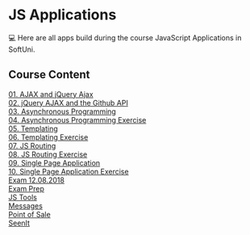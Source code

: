 # JS Applications
💻 Here are all apps build during the course JavaScript Applications in SoftUni. 
## Course Content
[01. AJAX and jQuery Ajax](https://github.com/Svetloslav15/JS-Applications/tree/master/01.%20AJAX%20and%20jQuery%20Ajax)</br>
[02. jQuery AJAX and the Github API](https://github.com/Svetloslav15/JS-Applications/tree/master/02.%20jQuery%20AJAX%20and%20the%20Github%20API)</br>
[03. Asynchronous Programming](https://github.com/Svetloslav15/JS-Applications/tree/master/03.%20Asynchronous%20Programming)</br>
[04. Asynchronous Programming Exercise](https://github.com/Svetloslav15/JS-Applications/tree/master/04.%20Asynchronous%20Programming%20Exercise)</br>
[05. Templating](https://github.com/Svetloslav15/JS-Applications/tree/master/05.%20Templating)</br>
[06. Templating Exercise](https://github.com/Svetloslav15/JS-Applications/tree/master/06.%20Templating%20Exercise)</br>
[07. JS Routing](https://github.com/Svetloslav15/JS-Applications/tree/master/07.%20JS%20Routing)</br>
[08. JS Routing Exercise](https://github.com/Svetloslav15/JS-Applications/tree/master/08.%20JS%20Routing%20Exercise)</br>
[09. Single Page Application](https://github.com/Svetloslav15/JS-Applications/tree/master/09.%20Single%20Page%20Application)</br>
[10. Single Page Application Exercise](https://github.com/Svetloslav15/JS-Applications/tree/master/10.%20SIngle%20Page%20Application%20Exercise)</br>
[Exam 12.08.2018](https://github.com/Svetloslav15/JS-Applications/tree/master/Exam%2012.08.2018)</br>
[Exam Prep](https://github.com/Svetloslav15/JS-Applications/tree/master/Exam%20Prep)</br>
[JS Tools](https://github.com/Svetloslav15/JS-Applications/tree/master/JS%20Tools)</br>
[Messages](https://github.com/Svetloslav15/JS-Applications/tree/master/Messages)</br>
[Point of Sale](https://github.com/Svetloslav15/JS-Applications/tree/master/Point%20of%20Sale)</br>
[SeenIt](https://github.com/Svetloslav15/JS-Applications/tree/master/SeenIt)</br>
